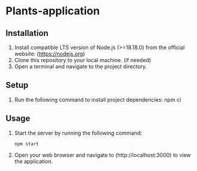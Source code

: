# Plants-application

## Installation

1. Install compatible LTS version of Node.js (>=18.18.0) from the official website: (https://nodejs.org)
2. Clone this repository to your local machine. (if needed)
3. Open a terminal and navigate to the project directory.

## Setup

1. Run the following command to install project dependencies:
    npm ci

## Usage

1. Start the server by running the following command:
   
    `npm start`

2. Open your web browser and navigate to (http://localhost:3000) to view the application.

